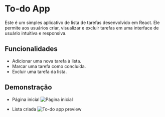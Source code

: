 
# To-do App

Este é um simples aplicativo de lista de tarefas desenvolvido em React. Ele permite aos usuários criar, visualizar e excluir tarefas em uma interface de usuário intuitiva e responsiva.

## Funcionalidades

- Adicionar uma nova tarefa à lista.
- Marcar uma tarefa como concluída.
- Excluir uma tarefa da lista.

## Demonstração

- Página inicial
![Página inicial](https://github.com/Ramazza/To-do-App/assets/86618328/bb436abc-4262-4c82-9469-2af99dce7184)

- Lista criada
![To-do app preview](https://github.com/Ramazza/To-do-App/assets/86618328/bca3ce6f-f3b6-4873-ad09-5c6adb40e036)
